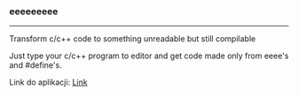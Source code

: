 ### eeeeeeeee
---
Transform c/c++ code to something unreadable but still compilable 

Just type your c/c++ program to editor and get code made only from eeee's and #define's.

Link do aplikacji: [Link](https://eeeeeeeee.azurewebsites.net/)
